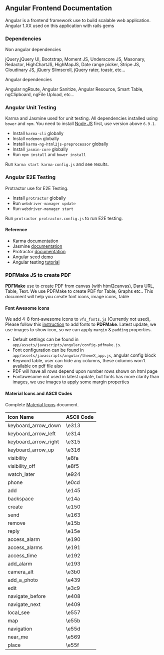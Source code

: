 ## Angular Frontend Documentation 

Angular is a frontend framework use to build scalable web application. Angular 1.XX used
on this application with rails gems

### Dependencies 

Non angular dependencies 

> 
jQuery,jQuery UI, Bootstrap, Moment JS, Underscore JS, Masonary, Redactor,
HighChartJS, HighMapJS, Date range picker, Stripe JS, Cloudinary JS,
jQuery Slimscroll, jQuery rater, toastr, etc...

Angular dependencies  

> 
Angular ngRoute, Angular Sanitize, Angular Resource, Smart Table, ngClipboard,
ngFile Upload, etc...


### Angular Unit Testing 

Karma and Jasmine used for unit testing. All dependencies installed using 
`bower` and `npm`. You need to install [Node JS](https://nodejs.org) first, use version
above `6.9.1`. 

- Install `karma-cli` globally 
- Install `nodemon` globally
- Install `karma-ng-html2js-preprocessor` globally 
- Install `jasmin-core` globally 
- Run `npm install` and `bower install`

Run `karma start karma-config.js` and see results.

### Angular E2E Testing 

Protractor use for E2E Testing. 

- Install `protractor` globally
- Run `webdriver-manager update`
- Run `webdriver-manager start`

Run `protractor protractor.config.js` to run E2E testing.


#### Reference 

- Karma  [documentation](https://karma-runner.github.io/1.0/index.html)
- Jasmine [documentation](https://jasmine.github.io/)
- Protractor [documentation](http://www.protractortest.org/#/)
- Angular seed [demo](https://github.com/angular/angular-seed)
- Angular testing [tutorial](https://scotch.io/tutorials/testing-angularjs-with-jasmine-and-karma-part-1)


### PDFMake JS to create PDF 

**PDFMake** use to create PDF from canvas (with html2canvas), Dara URL, Table, Text.
We use PDFMake to create PDF for Table, Graphs etc.. This document will help
you create font icons, image icons, table 

#### Font Awesome icons 

We add 4-8 font-awesome icons to `vfs_fonts.js` (Currently not used), Please
follow this [instruction](https://github.com/bpampuch/pdfmake/wiki/Custom-Fonts---client-side) to add fonts to **PDFMake**.
Latest update, we use images to show icon, so we can apply `margin` & `padding` properties.

- Default settings can be found in `app/assets/javascripts/angular/config-pdfmake.js`.
- Font configuration can be found in `app/assets/javascripts/angular/themeX_app.js`, angular config block 
- Keyword table, user can hide any columns, these columns won't available on pdf file also 
- PDF will have all rows depend upon number rows shown on html page 
- Fontawesome not used in latest update, but fonts has more clarity than images, we use images
to apply some margin properties 


#### Material Icons and ASCII Codes

Complete [Material Icons](https://material.io/icons/) document.

| Icon Name             |  ASCII Code| 
| :---                  | :---       |
| keyboard_arrow_down   | \e313      |
| keyboard_arrow_left   | \e314      | 
| keyboard_arrow_right  | \e315      |
| keyboard_arrow_up     | \e316      |
| visibility            | \e8fa      |
| visibility_off        | \e8f5      |
| watch_later           | \e924      |
| phone                 | \e0cd      |
| add                   | \e145      |
| backspace             | \e14a      |
| create                | \e150      |
| send                  | \e163      |
| remove                | \e15b      |
| reply                 | \e15e      |
| access_alarm          | \e190      |
| access_alarms         | \e191      |
| access_time           | \e192      |
| add_alarm             | \e193      |
| camera_alt            | \e3b0      |
| add_a_photo           | \e439      |
| edit                  | \e3c9      |
| navigate_before       | \e408      |
| navigate_next         | \e409      |
| local_see             | \e557      |
| map                   | \e55b      |
| navigation            | \e55d      |
| near_me               | \e569      |
| place                 | \e55f      |

